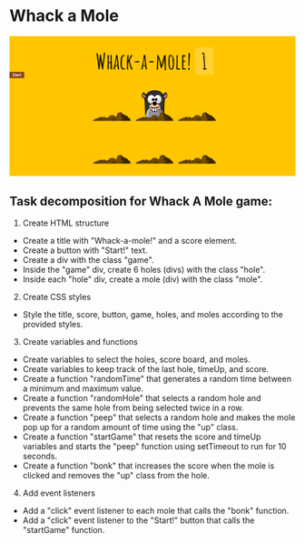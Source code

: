 # Whack a Mole
![mole](./assets/mole.png)

## Task decomposition for Whack A Mole game:

1. Create HTML structure
- Create a title with "Whack-a-mole!" and a score element.
- Create a button with "Start!" text.
- Create a div with the class "game".
- Inside the "game" div, create 6 holes (divs) with the class "hole".
- Inside each "hole" div, create a mole (div) with the class "mole".
2. Create CSS styles
- Style the title, score, button, game, holes, and moles according to the provided styles.
3. Create variables and functions
- Create variables to select the holes, score board, and moles.
- Create variables to keep track of the last hole, timeUp, and score.
- Create a function "randomTime" that generates a random time between a minimum and maximum value.
- Create a function "randomHole" that selects a random hole and prevents the same hole from being selected twice in a row.
- Create a function "peep" that selects a random hole and makes the mole pop up for a random amount of time using the "up" class.
- Create a function "startGame" that resets the score and timeUp variables and starts the "peep" function using setTimeout to run for 10 seconds.
- Create a function "bonk" that increases the score when the mole is clicked and removes the "up" class from the hole.
4. Add event listeners
- Add a "click" event listener to each mole that calls the "bonk" function.
- Add a "click" event listener to the "Start!" button that calls the "startGame" function.